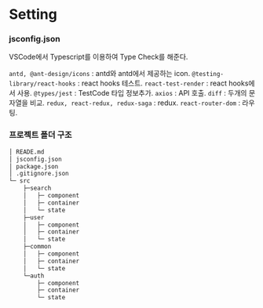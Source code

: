 # Setting
### jsconfig.json
VSCode에서 Typescript를 이용하여 Type Check를 해준다.

`antd, @ant-design/icons`         : antd와 antd에서 제공하는 icon. 
`@testing-library/react-hooks`    : react hooks 테스트. 
`react-test-render`               : react hooks에서 사용. 
`@types/jest`                     : TestCode 타입 정보추가. 
`axios`                           : API 호출. 
`diff`                            : 두개의 문자열을 비교. 
`redux, react-redux, redux-saga`  : redux. 
`react-router-dom`                : 라우팅. 

### 프로젝트 폴더 구조
```bash
│ READE.md
│ jsconfig.json
│ package.json
│ .gitignore.json
└─ src
    ├─search
    │   ├─ component
    │   ├─ container
    │   └─ state
    ├─user
    │   ├─ component
    │   ├─ container
    │   └─ state
    ├─common
    │   ├─ component
    │   ├─ container
    │   └─ state
    └─auth
        ├─ component
        ├─ container
        └─ state

```
